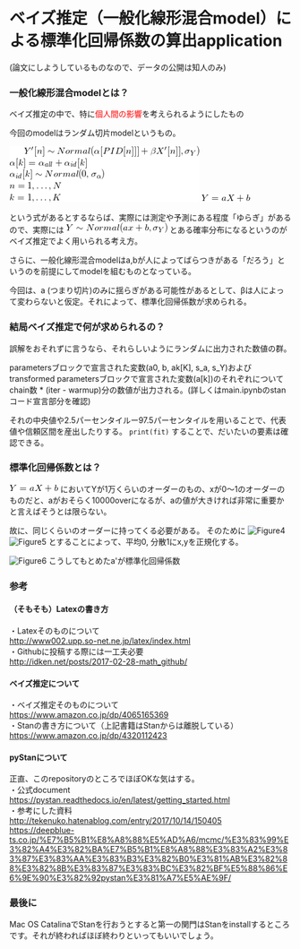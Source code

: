 # ベイズ推定（一般化線形混合model）による標準化回帰係数の算出application
(論文にしようしているものなので、データの公開は知人のみ)

### 一般化線形混合modelとは？
ベイズ推定の中で、特に<span style="color: red; ">個人間の影響</span>を考えられるようにしたもの

今回のmodelはランダム切片modelというもの。<br>

![Figure1](figures/Figure1.gif)
![Figure2](figures/Figure2.gif)

という式があるとするならば、実際には測定や予測にある程度「ゆらぎ」があるので、実際には
![Figure3](figures/Figure3.gif)
とある確率分布になるというのがベイズ推定でよく用いられる考え方。

さらに、一般化線形混合modelはa,bが人によってばらつきがある「だろう」というのを前提にしてmodelを組むものとなっている。

今回は、a (つまり切片)のみに揺らぎがある可能性があるとして、βは人によって変わらないと仮定。それによって、標準化回帰係数が求められる。

### 結局ベイズ推定で何が求められるの？
誤解をおそれずに言うなら、それらしいようにランダムに出力された数値の群。

parametersブロックで宣言された変数(a0, b, ak[K], s_a, s_Y)およびtransformed parametersブロックで宣言された変数(a[k])のそれぞれについて
chain数 * (iter - warmup)分の数値が出力される。(詳しくはmain.ipynbのstanコード宣言部分を確認)

それの中央値や2.5パーセンタイルー97.5パーセンタイルを用いることで、代表値や信頼区間を産出したりする。
```print(fit)```
することで、だいたいの要素は確認できる。

### 標準化回帰係数とは？
![Figure2](figures/Figure2.gif)
においてYが1万くらいのオーダーのもの、xが0〜1のオーダーのものだと、aがおそらく10000overになるが、aの値が大きければ非常に重要かと言えばそうとは限らない。

故に、同じくらいのオーダーに持ってくる必要がある。
そのために
![Figure4](figures/Figure4.gif)
![Figure5](figures/Figure5.gif)
とすることによって、平均0, 分散1にx,yを正規化する。

![Figure6](figures/Figure6.gif)
こうしてもとめたa'が標準化回帰係数

### 参考
#### （そもそも）Latexの書き方
・Latexそのものについて<br>
http://www002.upp.so-net.ne.jp/latex/index.html <br>
・Githubに投稿する際には一工夫必要<br>
http://idken.net/posts/2017-02-28-math_github/ <br>

#### ベイズ推定について
・ベイズ推定そのものについて<br>
https://www.amazon.co.jp/dp/4065165369 <br>
・Stanの書き方について（上記書籍はStanからは離脱している）<br>
https://www.amazon.co.jp/dp/4320112423 <br>

#### pyStanについて
正直、このrepositoryのところでほぼOKな気はする。<br>
・公式document<br>
https://pystan.readthedocs.io/en/latest/getting_started.html <br>
・参考にした資料 <br>
http://tekenuko.hatenablog.com/entry/2017/10/14/150405 <br>
https://deepblue-ts.co.jp/%E7%B5%B1%E8%A8%88%E5%AD%A6/mcmc/%E3%83%99%E3%82%A4%E3%82%BA%E7%B5%B1%E8%A8%88%E3%83%A2%E3%83%87%E3%83%AA%E3%83%B3%E3%82%B0%E3%81%AB%E3%82%88%E3%82%8B%E3%83%87%E3%83%BC%E3%82%BF%E5%88%86%E6%9E%90%E3%82%92pystan%E3%81%A7%E5%AE%9F/ <br>

### 最後に
Mac OS CatalinaでStanを行おうとすると第一の関門はStanをinstallするところです。それが終わればほぼ終わりといってもいいでしょう。
